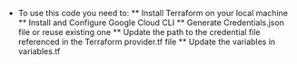 * To use this code you need to: 
** Install Terraform on your local machine 
** Install and Configure Google Cloud CLI
** Generate Credentials.json file or reuse existing one
** Update the path to the credential file referenced in the Terraform provider.tf file
** Update the variables in variables.tf
